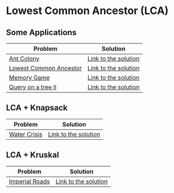 # Lowest Common Ancestor (LCA)

## Some Applications

Problem | Solution
------- | --------
[Ant Colony](https://neps.academy/problem/333) | [Link to the solution](https://github.com/danielvitor2d/Problem-Set/blob/main/LCA/Ant-Colony/Ant-Colony.cpp)
[Lowest Common Ancestor](https://www.spoj.com/problems/LCA/) | [Link to the solution](https://github.com/danielvitor2d/Problem-Set/blob/main/LCA/Lowest-Common-Ancestor/Lowest-Common-Ancestor.cpp)
[Memory Game](https://neps.academy/problem/393) | [Link to the solution](https://github.com/danielvitor2d/Problem-Set/blob/main/LCA/Memory-Game/Memory-Game.cpp)
[Query on a tree II](https://www.spoj.com/problems/QTREE2/) | [Link to the solution](https://github.com/danielvitor2d/Problem-Set/blob/main/LCA/Query-on-a-tree-II/Query-on-a-tree-II.cpp)

## LCA + Knapsack

Problem | Solution
------- | --------
[Water Crisis](https://www.urionlinejudge.com.br/judge/en/problems/view/2789) | [Link to the solution](https://github.com/danielvitor2d/Problem-Set/blob/main/LCA/Water-Crisis/Water-Crisis.cpp)

## LCA + Kruskal

Problem | Solution
------- | --------
[Imperial Roads](https://www.urionlinejudge.com.br/judge/en/problems/view/2703) | [Link to the solution](https://github.com/danielvitor2d/Problem-Set/blob/main/LCA/Imperial-Roads/Imperial-Roads.cpp)
